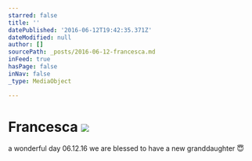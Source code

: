 ```yaml
---
starred: false
title: ''
datePublished: '2016-06-12T19:42:35.371Z'
dateModified: null
author: []
sourcePath: _posts/2016-06-12-francesca.md
inFeed: true
hasPage: false
inNav: false
_type: MediaObject

---
```

# Francesca ![](https://the-grid-user-content.s3-us-west-2.amazonaws.com/9983fe7f-b84f-44fd-af1c-37182e5c71e1.jpg)

a wonderful day 06.12.16 we are blessed to have a new granddaughter 😇